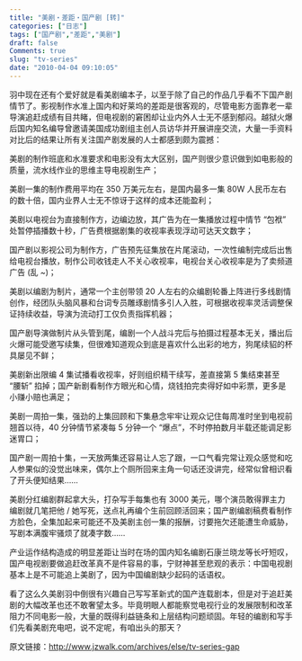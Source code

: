 ```yaml
---
title: "美剧・差距・国产剧 [转]"
categories: ["日志"]
tags: ["国产剧","差距","美剧"]
draft: false
Comments: true
slug: "tv-series"
date: "2010-04-04 09:10:05"
---
```


羽中现在还有个爱好就是看美剧编本子，以至于除了自己的作品几乎看不下国产剧情节了。影视制作水准上国内和好莱坞的差距是很客观的，尽管电影方面靠老一辈导演追赶成绩有目共睹，但电视剧的窘困却让业内外人士无不感到郁闷。越狱火爆后国内知名编导曾邀请美国成功剧组主创人员访华并开展讲座交流，大量一手资料对比后的结果让所有关注国产剧发展的人士都感到颇为震撼：


美剧的制作班底和水准要求和电影没有太大区别，国产则很少意识做到如电影般的质量，流水线作业的思维主导电视剧生产；

美剧一集的制作费用平均在 350 万美元左右，是国内最多一集 80W 人民币左右的数十倍，国内业界人士无不惊讶于这样的成本还能盈利；

美剧以电视台为直接制作方，边编边放，其广告为在一集播放过程中情节 “包袱” 处暂停插播数十秒，广告费根据剧集的收视率表现浮动可达天文数字；

国产剧以影视公司为制作方，广告预先征集放在片尾滚动，一次性编制完成后出售给电视台播放，制作公司收钱走人不关心收视率，电视台关心收视率是为了卖频道广告 (乱 *~*)；

美剧以编剧为制片，通常一个主创带领 20 人左右的众编剧轮番上阵进行多线剧情创作，经团队头脑风暴和台词专员雕琢剧情多引人入胜，可根据收视率灵活调整保证持续收益，导演为流动打工仅负责指挥机器；

国产剧导演做制片从头管到尾，编剧一个人战斗完后与拍摄过程基本无关，播出后火爆可能受邀写续集，但很难知道观众到底是喜欢什么出彩的地方，狗尾续貂的杯具屡见不鲜；

美剧新出限编 4 集试播看收视率，好则组织精干续写，差直接第 5 集结束甚至 “腰斩” 掐掉；国产新剧看制作方眼光和心情，烧钱拍完卖得好如中彩票，更多是小赚小赔也满足；

美剧一周拍一集，强劲的上集回顾和下集悬念牢牢让观众记住每周准时坐到电视前翘首以待，40 分钟情节紧凑每 5 分钟一个 “爆点”，不时停拍数月半载还能调足影迷胃口；

国产剧一周拍十集，一天放两集还容易让人忘了跟，一口气看完常让观众感觉和吃人参果似的没觉出味来，偶尔上个厕所回来主角一句话还没讲完，经常似曾相识看了开头便知结果……

美剧分红编剧群起拿大头，打杂写手每集也有 3000 美元，哪个演员敢得罪主力编剧就几笔把他 / 她写死，送点礼再编个生前回顾活回来；国产剧编剧稿费看制作方脸色，全集加起来可能还不及美剧主创一集的报酬，讨要拖欠还能遭生命威胁，写剧本满腹牢骚烦了就凑字数……

产业运作结构造成的明显差距让当时在场的国内知名编剧石康兰晓龙等长吁短叹，国产电视剧要做追赶改革真不是件容易的事，宁财神甚至悲观的表示：中国电视剧基本上是不可能追上美剧了，因为中国编剧缺少起码的话语权。

看了这么久美剧羽中倒很有兴趣自己写写革新式的国产连载剧本，但是对于追赶美剧的大幅改革也还不敢奢望太多。毕竟明眼人都能察觉电视行业的发展限制和改革阻力不同电影一般，大量的既得利益链条和上层结构问题顽固。年轻的编剧和写手们先看美剧充电吧，说不定呢，有咱出头的那天？

原文链接：<a href="http://www.jzwalk.com/archives/else/tv-series-gap" target="_blank">http://www.jzwalk.com/archives/else/tv-series-gap</a>

